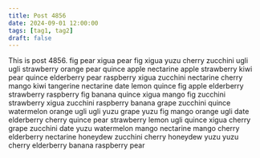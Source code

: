```yaml
---
title: Post 4856
date: 2024-09-01 12:00:00
tags: [tag1, tag2]
draft: false
---
```

This is post 4856.
fig
pear
xigua
pear
fig
xigua
yuzu
cherry
zucchini
ugli
ugli
strawberry
orange
pear
quince
apple
nectarine
apple
strawberry
kiwi
pear
quince
elderberry
pear
raspberry
xigua
zucchini
nectarine
cherry
mango
kiwi
tangerine
nectarine
date
lemon
quince
fig
apple
elderberry
strawberry
raspberry
fig
banana
quince
xigua
mango
fig
zucchini
strawberry
xigua
zucchini
raspberry
banana
grape
zucchini
quince
watermelon
orange
ugli
ugli
yuzu
grape
yuzu
fig
mango
orange
ugli
date
elderberry
cherry
quince
pear
strawberry
lemon
ugli
quince
xigua
cherry
grape
zucchini
date
yuzu
watermelon
mango
nectarine
mango
cherry
elderberry
nectarine
honeydew
zucchini
cherry
honeydew
yuzu
yuzu
cherry
elderberry
banana
raspberry
pear
